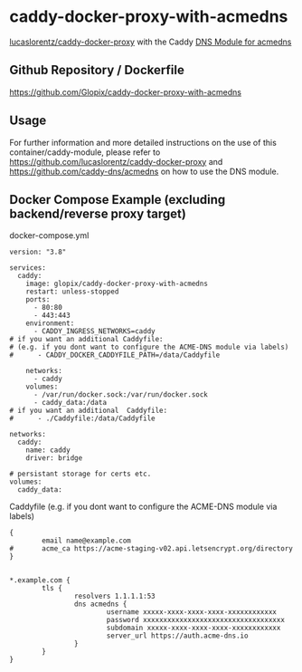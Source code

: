 # caddy-docker-proxy-with-acmedns
[lucaslorentz/caddy-docker-proxy](https://github.com/lucaslorentz/caddy-docker-proxy) with the Caddy [DNS Module for acmedns](https://github.com/caddy-dns/acmedns)

## Github Repository / Dockerfile
https://github.com/Glopix/caddy-docker-proxy-with-acmedns

## Usage
For further information and more detailed instructions on the use of this container/caddy-module, please refer to https://github.com/lucaslorentz/caddy-docker-proxy and https://github.com/caddy-dns/acmedns on how to use the DNS module.

## Docker Compose Example (excluding backend/reverse proxy target)
docker-compose.yml
```
version: "3.8"

services:
  caddy:
    image: glopix/caddy-docker-proxy-with-acmedns
    restart: unless-stopped
    ports:
      - 80:80
      - 443:443
    environment:
      - CADDY_INGRESS_NETWORKS=caddy
# if you want an additional Caddyfile:
# (e.g. if you dont want to configure the ACME-DNS module via labels)
#      - CADDY_DOCKER_CADDYFILE_PATH=/data/Caddyfile

    networks:
      - caddy
    volumes:
      - /var/run/docker.sock:/var/run/docker.sock
      - caddy_data:/data
# if you want an additional  Caddyfile:      
#      - ./Caddyfile:/data/Caddyfile

networks:
  caddy:
    name: caddy
    driver: bridge

# persistant storage for certs etc.
volumes:
  caddy_data:
```

Caddyfile (e.g. if you dont want to configure the ACME-DNS module via labels)
```
{
        email name@example.com
#       acme_ca https://acme-staging-v02.api.letsencrypt.org/directory
}


*.example.com {
        tls {
                resolvers 1.1.1.1:53
                dns acmedns {
                        username xxxxx-xxxx-xxxx-xxxx-xxxxxxxxxxxx
                        password xxxxxxxxxxxxxxxxxxxxxxxxxxxxxxxxxxx
                        subdomain xxxxx-xxxx-xxxx-xxxx-xxxxxxxxxxxx
                        server_url https://auth.acme-dns.io
                }
        }
}
```

